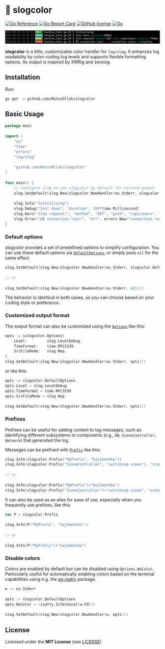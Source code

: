 # 🌈 slogcolor

[![Go Reference](https://pkg.go.dev/badge/github.com/MatusOllah/slogcolor.svg)](https://pkg.go.dev/github.com/MatusOllah/slogcolor) [![Go Report Card](https://goreportcard.com/badge/github.com/MatusOllah/slogcolor)](https://goreportcard.com/report/github.com/MatusOllah/slogcolor) [![GitHub license](https://img.shields.io/github/license/MatusOllah/slogcolor)](https://github.com/MatusOllah/slogcolor/blob/main/LICENSE) [![Go](https://github.com/MatusOllah/slogcolor/actions/workflows/go.yml/badge.svg)](https://github.com/MatusOllah/slogcolor/actions/workflows/go.yml)

![screenshot](https://github.com/MatusOllah/slogcolor/blob/main/screenshot.png)

**slogcolor** is a little, customizable color handler for `log/slog`. It enhances log readability by color-coding log levels and supports flexible formatting options.
Its output is inspired by XMRig and zerolog.

## Installation

Run:

```sh
go get -u github.com/MatusOllah/slogcolor
```

## Basic Usage

```go
package main

import (
    "os"
    "time"
    "errors"
    "log/slog"

    "github.com/MatusOllah/slogcolor"
)

func main() {
    // Configure slog to use slogcolor by default for colored output
    slog.SetDefault(slog.New(slogcolor.NewHandler(os.Stderr, slogcolor.DefaultOptions)))

    slog.Info("Initializing")
    slog.Debug("Init done", "duration", 500*time.Millisecond)
    slog.Warn("Slow request!", "method", "GET", "path", "/api/users", "duration", 750*time.Millisecond)
    slog.Error("DB connection lost!", "err", errors.New("connection reset"), "db", "horalky")
}
```

### Default options

slogcolor provides a set of predefined options to simplify configuration. You can use these default options via [`DefaultOptions`](https://pkg.go.dev/github.com/MatusOllah/slogcolor#DefaultOptions), or simply pass `nil` for the same effect.

```go
slog.SetDefault(slog.New(slogcolor.NewHandler(os.Stderr, slogcolor.DefaultOptions)))

// or

slog.SetDefault(slog.New(slogcolor.NewHandler(os.Stderr, nil)))
```

The behavior is identical in both cases, so you can choose based on your coding style or preference.

### Customized output format

The output format can also be customized using the [`Options`](https://pkg.go.dev/github.com/MatusOllah/slogcolor#Options) like this:

```go
opts := &slogcolor.Options{
    Level:         slog.LevelDebug,
    TimeFormat:    time.RFC3339,
    SrcFileMode:   slog.Nop,
}
slog.SetDefault(slog.New(slogcolor.NewHandler(os.Stderr, opts)))
```

or like this:

```go
opts := slogcolor.DefaultOptions
opts.Level = slog.LevelDebug
opts.TimeFormat = time.RFC3339
opts.SrcFileMode = slog.Nop

slog.SetDefault(slog.New(slogcolor.NewHandler(os.Stderr, opts)))
```

### Prefixes

Prefixes can be useful for adding context to log messages, such as identifying different subsystems or components (e.g., `DB`, `SceneController`, `Network`) that generated the log.

Messages can be prefixed with [`Prefix`](https://pkg.go.dev/github.com/MatusOllah/slogcolor#Prefix) like this:

```go
slog.Info(slogcolor.Prefix("MyPrefix", "kajšmentke"))
slog.Info(slogcolor.Prefix("SceneController", "switching scene"), "scene", "MainMenuScene")

// or

slog.Info(slogcolor.Prefix("MyPrefix")+"kajšmentke")
slog.Info(slogcolor.Prefix("SceneController")+"switching scene", "scene", "MainMenuScene")
```

It can also be used as an alias for ease of use, especially when you frequently use prefixes, like this:

```go
var P = slogcolor.Prefix

slog.Info(P("MyPrefix", "kajšmentke"))

// or

slog.Info(P("MyPrefix")+"kajšmentke")
```

### Disable colors

Colors are enabled by default but can be disabled using `Options.NoColor`. Particularly useful for automatically enabling colors based on the terminal capabilities using e.g. the [go-isatty](https://github.com/mattn/go-isatty) package.

```go
w := os.Stderr

opts := slogcolor.DefaultOptions
opts.NoColor = !isatty.IsTerminal(w.Fd())

slog.SetDefault(slog.New(slogcolor.NewHandler(w, opts)))
```

## License

Licensed under the **MIT License** (see [LICENSE](https://github.com/MatusOllah/slogcolor/blob/main/LICENSE))
